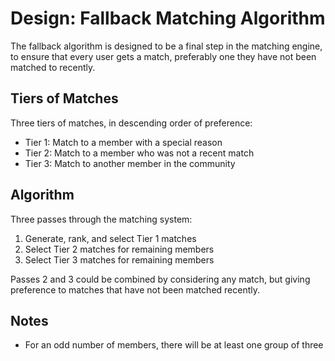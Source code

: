# Design: Fallback Matching Algorithm

The fallback algorithm is designed to be a final step in the matching engine, to ensure that every user gets a match, preferably one they have not been matched to recently.

## Tiers of Matches

Three tiers of matches, in descending order of preference:

- Tier 1: Match to a member with a special reason
- Tier 2: Match to a member who was not a recent match
- Tier 3: Match to another member in the community

## Algorithm

Three passes through the matching system:

1. Generate, rank, and select Tier 1 matches
2. Select Tier 2 matches for remaining members
3. Select Tier 3 matches for remaining members

Passes 2 and 3 could be combined by considering any match, but giving
preference to matches that have not been matched recently.

## Notes

- For an odd number of members, there will be at least one group of three
